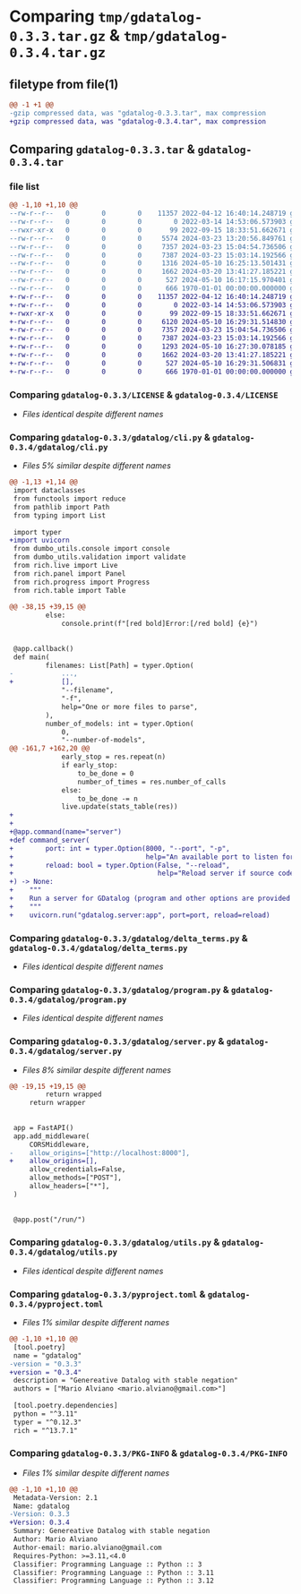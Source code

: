 # Comparing `tmp/gdatalog-0.3.3.tar.gz` & `tmp/gdatalog-0.3.4.tar.gz`

## filetype from file(1)

```diff
@@ -1 +1 @@
-gzip compressed data, was "gdatalog-0.3.3.tar", max compression
+gzip compressed data, was "gdatalog-0.3.4.tar", max compression
```

## Comparing `gdatalog-0.3.3.tar` & `gdatalog-0.3.4.tar`

### file list

```diff
@@ -1,10 +1,10 @@
--rw-r--r--   0        0        0    11357 2022-04-12 16:40:14.248719 gdatalog-0.3.3/LICENSE
--rw-r--r--   0        0        0        0 2022-03-14 14:53:06.573903 gdatalog-0.3.3/gdatalog/__init__.py
--rwxr-xr-x   0        0        0       99 2022-09-15 18:33:51.662671 gdatalog-0.3.3/gdatalog/__main__.py
--rw-r--r--   0        0        0     5574 2024-03-23 13:20:56.849761 gdatalog-0.3.3/gdatalog/cli.py
--rw-r--r--   0        0        0     7357 2024-03-23 15:04:54.736506 gdatalog-0.3.3/gdatalog/delta_terms.py
--rw-r--r--   0        0        0     7387 2024-03-23 15:03:14.192566 gdatalog-0.3.3/gdatalog/program.py
--rw-r--r--   0        0        0     1316 2024-05-10 16:25:13.501431 gdatalog-0.3.3/gdatalog/server.py
--rw-r--r--   0        0        0     1662 2024-03-20 13:41:27.185221 gdatalog-0.3.3/gdatalog/utils.py
--rw-r--r--   0        0        0      527 2024-05-10 16:17:15.970401 gdatalog-0.3.3/pyproject.toml
--rw-r--r--   0        0        0      666 1970-01-01 00:00:00.000000 gdatalog-0.3.3/PKG-INFO
+-rw-r--r--   0        0        0    11357 2022-04-12 16:40:14.248719 gdatalog-0.3.4/LICENSE
+-rw-r--r--   0        0        0        0 2022-03-14 14:53:06.573903 gdatalog-0.3.4/gdatalog/__init__.py
+-rwxr-xr-x   0        0        0       99 2022-09-15 18:33:51.662671 gdatalog-0.3.4/gdatalog/__main__.py
+-rw-r--r--   0        0        0     6120 2024-05-10 16:29:31.514830 gdatalog-0.3.4/gdatalog/cli.py
+-rw-r--r--   0        0        0     7357 2024-03-23 15:04:54.736506 gdatalog-0.3.4/gdatalog/delta_terms.py
+-rw-r--r--   0        0        0     7387 2024-03-23 15:03:14.192566 gdatalog-0.3.4/gdatalog/program.py
+-rw-r--r--   0        0        0     1293 2024-05-10 16:27:30.078185 gdatalog-0.3.4/gdatalog/server.py
+-rw-r--r--   0        0        0     1662 2024-03-20 13:41:27.185221 gdatalog-0.3.4/gdatalog/utils.py
+-rw-r--r--   0        0        0      527 2024-05-10 16:29:31.506831 gdatalog-0.3.4/pyproject.toml
+-rw-r--r--   0        0        0      666 1970-01-01 00:00:00.000000 gdatalog-0.3.4/PKG-INFO
```

### Comparing `gdatalog-0.3.3/LICENSE` & `gdatalog-0.3.4/LICENSE`

 * *Files identical despite different names*

### Comparing `gdatalog-0.3.3/gdatalog/cli.py` & `gdatalog-0.3.4/gdatalog/cli.py`

 * *Files 5% similar despite different names*

```diff
@@ -1,13 +1,14 @@
 import dataclasses
 from functools import reduce
 from pathlib import Path
 from typing import List
 
 import typer
+import uvicorn
 from dumbo_utils.console import console
 from dumbo_utils.validation import validate
 from rich.live import Live
 from rich.panel import Panel
 from rich.progress import Progress
 from rich.table import Table
 
@@ -38,15 +39,15 @@
         else:
             console.print(f"[red bold]Error:[/red bold] {e}")
 
 
 @app.callback()
 def main(
         filenames: List[Path] = typer.Option(
-            ...,
+            [],
             "--filename",
             "-f",
             help="One or more files to parse",
         ),
         number_of_models: int = typer.Option(
             0,
             "--number-of-models",
@@ -161,7 +162,20 @@
             early_stop = res.repeat(n)
             if early_stop:
                 to_be_done = 0
                 number_of_times = res.number_of_calls
             else:
                 to_be_done -= n
             live.update(stats_table(res))
+
+
+@app.command(name="server")
+def command_server(
+        port: int = typer.Option(8000, "--port", "-p",
+                                 help="An available port to listen for incoming requests"),
+        reload: bool = typer.Option(False, "--reload",
+                                    help="Reload server if source code changes (for development)")
+) -> None:
+    """
+    Run a server for GDatalog (program and other options are provided by JSON requests).
+    """
+    uvicorn.run("gdatalog.server:app", port=port, reload=reload)
```

### Comparing `gdatalog-0.3.3/gdatalog/delta_terms.py` & `gdatalog-0.3.4/gdatalog/delta_terms.py`

 * *Files identical despite different names*

### Comparing `gdatalog-0.3.3/gdatalog/program.py` & `gdatalog-0.3.4/gdatalog/program.py`

 * *Files identical despite different names*

### Comparing `gdatalog-0.3.3/gdatalog/server.py` & `gdatalog-0.3.4/gdatalog/server.py`

 * *Files 8% similar despite different names*

```diff
@@ -19,15 +19,15 @@
         return wrapped
     return wrapper
 
 
 app = FastAPI()
 app.add_middleware(
     CORSMiddleware,
-    allow_origins=["http://localhost:8000"],
+    allow_origins=[],
     allow_credentials=False,
     allow_methods=["POST"],
     allow_headers=["*"],
 )
 
 
 @app.post("/run/")
```

### Comparing `gdatalog-0.3.3/gdatalog/utils.py` & `gdatalog-0.3.4/gdatalog/utils.py`

 * *Files identical despite different names*

### Comparing `gdatalog-0.3.3/pyproject.toml` & `gdatalog-0.3.4/pyproject.toml`

 * *Files 1% similar despite different names*

```diff
@@ -1,10 +1,10 @@
 [tool.poetry]
 name = "gdatalog"
-version = "0.3.3"
+version = "0.3.4"
 description = "Genereative Datalog with stable negation"
 authors = ["Mario Alviano <mario.alviano@gmail.com>"]
 
 [tool.poetry.dependencies]
 python = "^3.11"
 typer = "^0.12.3"
 rich = "^13.7.1"
```

### Comparing `gdatalog-0.3.3/PKG-INFO` & `gdatalog-0.3.4/PKG-INFO`

 * *Files 1% similar despite different names*

```diff
@@ -1,10 +1,10 @@
 Metadata-Version: 2.1
 Name: gdatalog
-Version: 0.3.3
+Version: 0.3.4
 Summary: Genereative Datalog with stable negation
 Author: Mario Alviano
 Author-email: mario.alviano@gmail.com
 Requires-Python: >=3.11,<4.0
 Classifier: Programming Language :: Python :: 3
 Classifier: Programming Language :: Python :: 3.11
 Classifier: Programming Language :: Python :: 3.12
```

